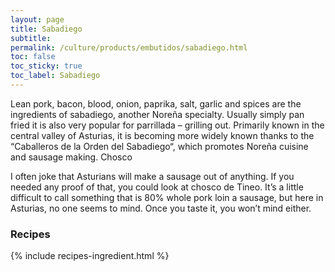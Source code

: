 ```yaml
---
layout: page
title: Sabadiego
subtitle: 
permalink: /culture/products/embutidos/sabadiego.html
toc: false
toc_sticky: true
toc_label: Sabadiego
---
```

Lean pork, bacon, blood, onion, paprika, salt, garlic and spices are the ingredients of sabadiego, another Noreña specialty. Usually simply pan fried it is also very popular for parrillada – grilling out. Primarily known in the central valley of Asturias, it is becoming more widely known thanks to the “Caballeros de la Orden del Sabadiego“, which promotes Noreña cuisine and sausage making. Chosco

I often joke that Asturians will make a sausage out of anything. If you needed any proof of that, you could look at chosco de Tineo. It’s a little difficult to call something that is 80% whole pork loin a sausage, but here in Asturias, no one seems to mind. Once you taste it, you won’t mind either.

### Recipes

{% include recipes-ingredient.html %}